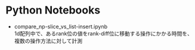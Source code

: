 # Python Notebooks

- compare_np-slice_vs_list-insert.ipynb  
  1d配列中で、あるrank位の値をrank-diff位に移動する操作にかかる時間を、複数の操作方法に対して計測

